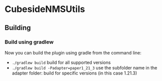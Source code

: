 # CubesideNMSUtils
## Building
### Build using gradlew
Now you can build the plugin using gradle from the command line:
- `./gradlew build` build for all supported versions
- `./gradlew build -Padapter=paper1_21_3` use the subfolder name in the adapter folder: build for specific versions (in this case 1.21.3)
